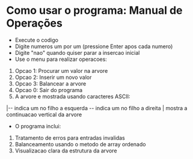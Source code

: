 <h1>Como usar o programa: Manual de Operações</h1>

* Execute o codigo
* Digite numeros um por um (pressione Enter apos cada numero)
* Digite "nao" quando quiser parar a insercao inicial
* Use o menu para realizar operacoes:
1.  Opcao 1: Procurar um valor na arvore
2.  Opcao 2: Inserir um novo valor
3. Opcao 3: Balancear a arvore
4. Opcao 0: Sair do programa
5. A arvore e mostrada usando caracteres ASCII:

|-- indica um no filho a esquerda
\-- indica um no filho a direita
|    mostra a continuacao vertical da arvore
* O programa inclui:

1. Tratamento de erros para entradas invalidas
2. Balanceamento usando o metodo de array ordenado
3. Visualizacao clara da estrutura da arvore
